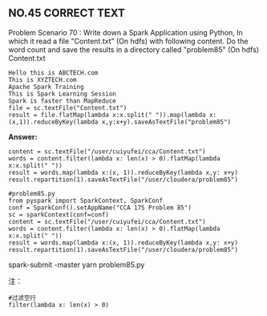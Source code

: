 ## NO.45 CORRECT TEXT

Problem Scenario 70 : Write down a Spark Application using Python, In which it read a file
"Content.txt" (On hdfs) with following content. Do the word count and save the results in a directory called "problem85" (On hdfs)
Content.txt

```
Hello this is ABCTECH.com
This is XYZTECH.com
Apache Spark Training
This is Spark Learning Session
Spark is faster than MapReduce
file = sc.textFile("Content.txt")
result = file.flatMap(lambda x:x.split(" ")).map(lambda x:(x,1)).reduceByKey(lambda x,y:x+y).saveAsTextFile("problem85")
```

**Answer:**

```
content = sc.textFile("/user/cuiyufei/cca/Content.txt")
words = content.filter(lambda x: len(x) > 0).flatMap(lambda x:x.split(" "))
result = words.map(lambda x:(x, 1)).reduceByKey(lambda x,y: x+y)
result.repartition(1).saveAsTextFile("/user/cloudera/problem85")
```

```
#problem85.py
from pyspark import SparkContext, SparkConf
conf = SparkConf().setAppName("CCA 175 Problem 85")
sc = sparkContext(conf=conf)
content = sc.textFile("/user/cuiyufei/cca/Content.txt")
words = content.filter(lambda x: len(x) > 0).flatMap(lambda x:x.split(" "))
result = words.map(lambda x:(x, 1)).reduceByKey(lambda x,y: x+y)
result.repartition(1).saveAsTextFile("/user/cloudera/problem85")
```

spark-submit -master yarn problem85.py

注：

```
#过滤空行
filter(lambda x: len(x) > 0)
```

